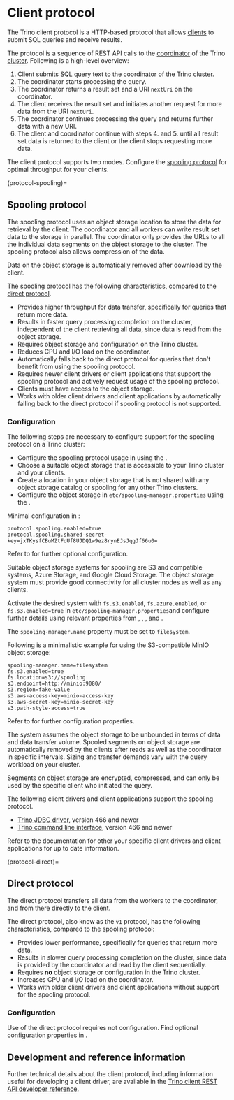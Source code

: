 # Client protocol

The Trino client protocol is a HTTP-based protocol that allows
[clients](/client) to submit SQL queries and receive results.

The protocol is a sequence of REST API calls to the
[coordinator](trino-concept-coordinator) of the Trino
[cluster](trino-concept-cluster). Following is a high-level overview:

1. Client submits SQL query text to the coordinator of the Trino cluster.
2. The coordinator starts processing the query.
3. The coordinator returns a result set and a URI `nextUri` on the coordinator.
4. The client receives the result set and initiates another request for more
   data from the URI `nextUri`.
5. The coordinator continues processing the query and returns further data with
   a new URI.
6. The client and coordinator continue with steps 4. and 5. until all
   result set data is returned to the client or the client stops requesting
   more data.

The client protocol supports two modes. Configure the [spooling
protocol](protocol-spooling) for optimal throughput for your clients.

(protocol-spooling)=
## Spooling protocol

The spooling protocol uses an object storage location to store the data for
retrieval by the client. The coordinator and all workers can write result set
data to the storage in parallel. The coordinator only provides the URLs to all
the individual data segments on the object storage to the cluster. The spooling
protocol also allows compression of the data.

Data on the object storage is automatically removed after download by the
client.

The spooling protocol has the following characteristics, compared to the [direct
protocol](protocol-direct).

* Provides higher throughput for data transfer, specifically for queries that
  return more data.
* Results in faster query processing completion on the cluster, independent of
  the client retrieving all data, since data is read from the object storage.
* Requires object storage and configuration on the Trino cluster.
* Reduces CPU and I/O load on the coordinator.
* Automatically falls back to the direct protocol for queries that don't benefit
  from using the spooling protocol.
* Requires newer client drivers or client applications that support the spooling
  protocol and actively request usage of the spooling protocol.
* Clients must have access to the object storage.
* Works with older client drivers and client applications by automatically
  falling back to the direct protocol if spooling protocol is not supported.

### Configuration

The following steps are necessary to configure support for the spooling protocol
on a Trino cluster:

* Configure the spooling protocol usage in [](config-properties) using the
  [](prop-protocol-spooling).
* Choose a suitable object storage that is accessible to your Trino cluster and
  your clients.
* Create a location in your object storage that is not shared with any object
  storage catalog or spooling for any other Trino clusters.
* Configure the object storage in `etc/spooling-manager.properties` using the
  [](prop-spooling-file-system).

Minimal configuration in [](config-properties):

```properties
protocol.spooling.enabled=true
protocol.spooling.shared-secret-key=jxTKysfCBuMZtFqUf8UJDQ1w9ez8rynEJsJqgJf66u0=
```

Refer to [](prop-protocol-spooling) for further optional configuration.

Suitable object storage systems for spooling are S3 and compatible systems,
Azure Storage, and Google Cloud Storage. The object storage system must provide
good connectivity for all cluster nodes as well as any clients. 

Activate the desired system with
`fs.s3.enabled`, `fs.azure.enabled`, or `fs.s3.enabled=true` in
`etc/spooling-manager.properties`and configure further details using relevant
properties from [](prop-spooling-file-system),
[](/object-storage/file-system-s3), [](/object-storage/file-system-azure), and
[](/object-storage/file-system-gcs).

The `spooling-manager.name` property must be set to `filesystem`.

Following is a minimalistic example for using the S3-compatible MinIO object
storage:

```properties
spooling-manager.name=filesystem
fs.s3.enabled=true
fs.location=s3://spooling
s3.endpoint=http://minio:9080/
s3.region=fake-value
s3.aws-access-key=minio-access-key
s3.aws-secret-key=minio-secret-key
s3.path-style-access=true
```

Refer to [](prop-spooling-file-system) for further configuration properties.

The system assumes the object storage to be unbounded in terms of data and data
transfer volume. Spooled segments on object storage are automatically removed by
the clients after reads as well as the coordinator in specific intervals. Sizing
and transfer demands vary with the query workload on your cluster.

Segments on object storage are encrypted, compressed, and can only be used by
the specific client who initiated the query.

The following client drivers and client applications support the spooling protocol.

* [Trino JDBC driver](jdbc-spooling-protocol), version 466 and newer
* [Trino command line interface](cli-spooling-protocol), version 466 and newer

Refer to the documentation for other your specific client drivers and client
applications for up to date information.

(protocol-direct)=
## Direct protocol

The direct protocol transfers all data from the workers to the coordinator, and
from there directly to the client.

The direct protocol, also know as the `v1` protocol, has the following
characteristics, compared to the spooling protocol:

* Provides lower performance, specifically for queries that return more data.
* Results in slower query processing completion on the cluster, since data is
  provided by the coordinator and read by the client sequentially.
* Requires **no** object storage or configuration in the Trino cluster.
* Increases CPU and I/O load on the coordinator.
* Works with older client drivers and client applications without support for
  the spooling protocol.

### Configuration

Use of the direct protocol requires not configuration. Find optional
configuration properties in [](prop-protocol-shared).

## Development and reference information

Further technical details about the client protocol, including information
useful for developing a client driver, are available in the [Trino client REST
API developer reference](/develop/client-protocol).
